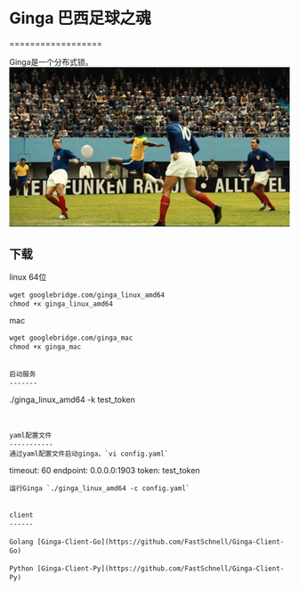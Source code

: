 # Ginga 巴西足球之魂
==================

Ginga是一个分布式锁。
![image](ginga.jpg)

下载
----
linux 64位
```
wget googlebridge.com/ginga_linux_amd64
chmod +x ginga_linux_amd64
```

mac
```
wget googlebridge.com/ginga_mac
chmod +x ginga_mac


启动服务
-------
```
./ginga_linux_amd64 -k test_token
```


yaml配置文件
-----------
通过yaml配置文件启动ginga，`vi config.yaml`
```
timeout: 60
endpoint: 0.0.0.0:1903
token: test_token
```
运行Ginga `./ginga_linux_amd64 -c config.yaml`


client
------

Golang [Ginga-Client-Go](https://github.com/FastSchnell/Ginga-Client-Go)

Python [Ginga-Client-Py](https://github.com/FastSchnell/Ginga-Client-Py)

